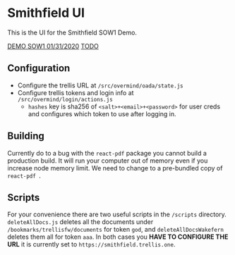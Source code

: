 # Smithfield UI

This is the UI for the Smithfield SOW1 Demo.

[DEMO SOW1 01/31/2020](DEMO.md)
[TODO](TODO.md)

## Configuration

- Configure the trellis URL at `/src/overmind/oada/state.js`
- Configure trellis tokens and login info at `/src/overmind/login/actions.js`
	- `hashes` key is sha256 of `<salt>+<email>+<password>` for user creds and configures which token to use after logging in.

## Building

Currently do to a bug with the  `react-pdf` package you cannot build a production build. It will run your computer out of memory even if you increase node memory limit. We need to change to a pre-bundled copy of `react-pdf `.

## Scripts

For your convenience there are two useful scripts in the `/scripts` directory. `deleteAllDocs.js` deletes all the documents under `/bookmarks/trellisfw/documents` for token `god`, and `deleteAllDocsWakefern` deletes them all for token `aaa`. In both cases you **HAVE TO CONFIGURE THE URL** it is currently set to `https://smithfield.trellis.one`.
